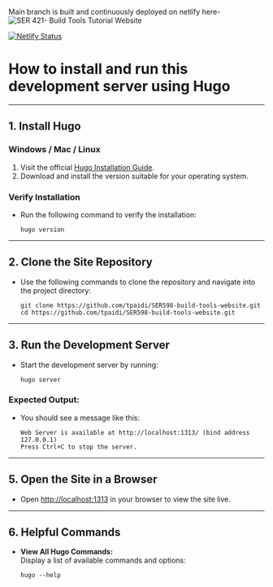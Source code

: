 Main branch is built and continuously deployed on netlify here- ![SER 421- Build Tools Tutorial Website](https://ser421buildtools.netlify.app/)

[![Netlify Status](https://api.netlify.com/api/v1/badges/f2c8a557-1ad0-4179-b930-06dc39bee8f0/deploy-status)](https://app.netlify.com/sites/ser421buildtools/deploys)

# How to install and run this development server using Hugo

---

## **1. Install Hugo**
### **Windows / Mac / Linux**
1. Visit the official [Hugo Installation Guide](https://gohugo.io/getting-started/installing/).
2. Download and install the version suitable for your operating system.

### **Verify Installation**
- Run the following command to verify the installation:

  ```
  hugo version
  ```

---

## **2. Clone the Site Repository**
- Use the following commands to clone the repository and navigate into the project directory:

  ```
  git clone https://github.com/tpaidi/SER598-build-tools-website.git
  cd https://github.com/tpaidi/SER598-build-tools-website.git
  ```

---

## **3. Run the Development Server**
- Start the development server by running:

  ```
  hugo server
  ```

### **Expected Output:**
- You should see a message like this:

  ```
  Web Server is available at http://localhost:1313/ (bind address 127.0.0.1)
  Press Ctrl+C to stop the server.
  ```

---

## **5. Open the Site in a Browser**
- Open [http://localhost:1313](http://localhost:1313) in your browser to view the site live.

---

## **6. Helpful Commands**

- **View All Hugo Commands:**  
  Display a list of available commands and options:

  ```
  hugo --help
  ```

